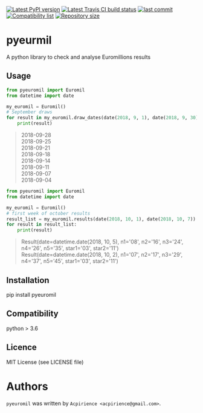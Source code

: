 
[![Latest PyPI version](https://img.shields.io/pypi/v/pyeuromil.svg)](https://pypi.python.org/pypi/pyeuromil)
[![Latest Travis CI build status](https://travis-ci.org/acpirience/pyeuromil.png)](https://travis-ci.org/acpirience/pyeuromil)
[![last commit](https://img.shields.io/github/last-commit/acpirience/pyeuromil.svg)](https://github.com/acpirience/pyeuromil/commits/master)
[![Compatibility list](https://img.shields.io/pypi/pyversions/pyeuromil.svg)](https://www.python.org/downloads/)
[![Repository size](https://img.shields.io/github/repo-size/acpirience/pyeuromil.svg)](https://github.com/acpirience/pyeuromil)

# pyeurmil

A python library to check and analyse Euromillions results

## Usage

```python
from pyeuromil import Euromil
from datetime import date

my_euromil = Euromil()
# September draws
for result in my_euromil.draw_dates(date(2018, 9, 1), date(2018, 9, 30)):
    print(result)
```
>2018-09-28  
2018-09-25  
2018-09-21  
2018-09-18  
2018-09-14  
2018-09-11  
2018-09-07  
2018-09-04
```python
from pyeuromil import Euromil
from datetime import date

my_euromil = Euromil()
# first week of october results
result_list = my_euromil.results(date(2018, 10, 1), date(2018, 10, 7))
for result in result_list:
    print(result)
```
>Result(date=datetime.date(2018, 10, 5), n1='08', n2='16', n3='24', n4='26', n5='35', star1='03', star2='11')  
Result(date=datetime.date(2018, 10, 2), n1='07', n2='17', n3='29', n4='37', n5='45', star1='03', star2='11')

## Installation

pip install pyeuromil

## Compatibility

python > 3.6

## Licence

MIT License (see LICENSE file)

# Authors

`pyeuromil` was written by `Acpirience <acpirience@gmail.com>`.
